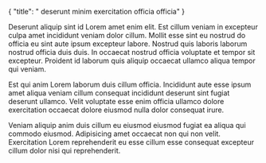 {
  "title": " deserunt minim exercitation officia officia"
}

Deserunt aliquip sint id Lorem amet enim elit. Est cillum veniam in excepteur culpa amet incididunt veniam dolor cillum. Mollit esse sint eu nostrud do officia eu sint aute ipsum excepteur labore. Nostrud quis laboris laborum nostrud officia duis duis. In occaecat nostrud officia voluptate et tempor sit excepteur. Proident id laborum quis aliquip occaecat ullamco aliqua tempor qui veniam.

Est qui anim Lorem laborum duis cillum officia. Incididunt aute esse ipsum amet aliqua veniam cillum consequat incididunt deserunt sint fugiat deserunt ullamco. Velit voluptate esse enim officia ullamco dolore exercitation occaecat dolore eiusmod nulla dolor consequat irure.

Veniam aliquip anim duis cillum eu eiusmod eiusmod fugiat ea aliqua qui commodo eiusmod. Adipisicing amet occaecat non qui non velit. Exercitation Lorem reprehenderit eu esse cillum esse consequat excepteur cillum dolor nisi qui reprehenderit.